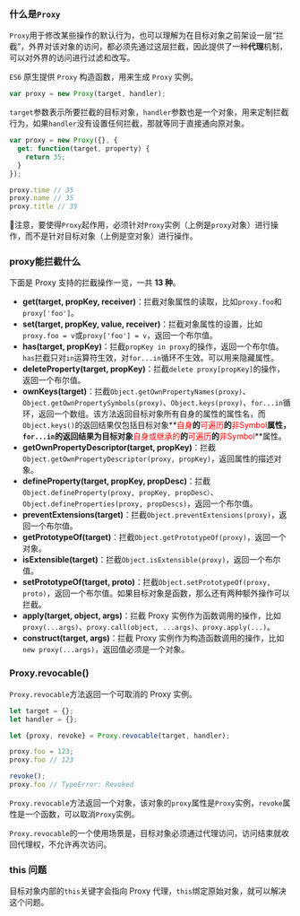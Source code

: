 ### 什么是`Proxy`

`Proxy`用于修改某些操作的默认行为，也可以理解为在目标对象之前架设一层“拦截”，外界对该对象的访问，都必须先通过这层拦截，因此提供了一种**代理**机制，可以对外界的访问进行过滤和改写。

`ES6` 原生提供 `Proxy` 构造函数，用来生成 `Proxy` 实例。

```javascript
var proxy = new Proxy(target, handler);
```

`target`参数表示所要拦截的目标对象，`handler`参数也是一个对象，用来定制拦截行为，如果`handler`没有设置任何拦截，那就等同于直接通向原对象。

```javascript
var proxy = new Proxy({}, {
  get: function(target, property) {
    return 35;
  }
});

proxy.time // 35
proxy.name // 35
proxy.title // 35
```

🌟注意，要使得`Proxy`起作用，必须针对`Proxy`实例（上例是`proxy`对象）进行操作，而不是针对目标对象（上例是空对象）进行操作。

### proxy能拦截什么

下面是 Proxy 支持的拦截操作一览，一共 **13 种**。

- **get(target, propKey, receiver)**：拦截对象属性的读取，比如`proxy.foo`和`proxy['foo']`。
- **set(target, propKey, value, receiver)**：拦截对象属性的设置，比如`proxy.foo = v`或`proxy['foo'] = v`，返回一个布尔值。
- **has(target, propKey)**：拦截`propKey in proxy`的操作，返回一个布尔值。`has`拦截只对`in`运算符生效，对`for...in`循环不生效。可以用来隐藏属性。
- **deleteProperty(target, propKey)**：拦截`delete proxy[propKey]`的操作，返回一个布尔值。
- **ownKeys(target)**：拦截`Object.getOwnPropertyNames(proxy)`、`Object.getOwnPropertySymbols(proxy)`、`Object.keys(proxy)`、`for...in`循环，返回一个数组。该方法返回目标对象所有自身的属性的属性名，而`Object.keys()`的返回结果仅包括目标对象**<font color='red'>自身</font>**的**<font color='red'>可遍历</font>**的**<font color='red'>非Symbol</font>**属性，`for...in`的返回结果为目标对象**<font color='red'>自身或继承的</font>**的**<font color='red'>可遍历</font>**的**<font color='red'>非Symbol</font>**属性。
- **getOwnPropertyDescriptor(target, propKey)**：拦截`Object.getOwnPropertyDescriptor(proxy, propKey)`，返回属性的描述对象。
- **defineProperty(target, propKey, propDesc)**：拦截`Object.defineProperty(proxy, propKey, propDesc）`、`Object.defineProperties(proxy, propDescs)`，返回一个布尔值。
- **preventExtensions(target)**：拦截`Object.preventExtensions(proxy)`，返回一个布尔值。
- **getPrototypeOf(target)**：拦截`Object.getPrototypeOf(proxy)`，返回一个对象。
- **isExtensible(target)**：拦截`Object.isExtensible(proxy)`，返回一个布尔值。
- **setPrototypeOf(target, proto)**：拦截`Object.setPrototypeOf(proxy, proto)`，返回一个布尔值。如果目标对象是函数，那么还有两种额外操作可以拦截。
- **apply(target, object, args)**：拦截 Proxy 实例作为函数调用的操作，比如`proxy(...args)`、`proxy.call(object, ...args)`、`proxy.apply(...)`。
- **construct(target, args)**：拦截 Proxy 实例作为构造函数调用的操作，比如`new proxy(...args)`，返回值必须是一个对象。

### Proxy.revocable()

`Proxy.revocable`方法返回一个可取消的 Proxy 实例。

```javascript
let target = {};
let handler = {};

let {proxy, revoke} = Proxy.revocable(target, handler);

proxy.foo = 123;
proxy.foo // 123

revoke();
proxy.foo // TypeError: Revoked
```

`Proxy.revocable`方法返回一个对象，该对象的`proxy`属性是`Proxy`实例，`revoke`属性是一个函数，可以取消`Proxy`实例。

`Proxy.revocable`的一个使用场景是，目标对象必须通过代理访问，访问结束就收回代理权，不允许再次访问。

### this 问题 

目标对象内部的`this`关键字会指向 Proxy 代理，`this`绑定原始对象，就可以解决这个问题。